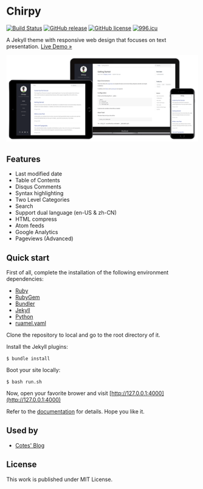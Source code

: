 # Chirpy

[![Build Status](https://travis-ci.org/cotes2020/chirpy.svg?branch=master)](https://travis-ci.org/cotes2020/chirpy)
[![GitHub release](https://img.shields.io/github/release/cotes2020/chirpy.svg)](https://github.com/cotes2020/chirpy/releases)
[![GitHub license](https://img.shields.io/github/license/cotes2020/chirpy.svg)](https://github.com/cotes2020/chirpy/blob/master/LICENSE)
[![996.icu](https://img.shields.io/badge/link-996.icu-red.svg)](https://996.icu)

A Jekyll theme with responsive web design that focuses on text presentation. [Live Demo »](https://chirpy.cotes.info)

![devices-mockup](assets/img/sample/devices-mockup.png)

## Features

* Last modified date
* Table of Contents
* Disqus Comments
* Syntax highlighting
* Two Level Categories
* Search
* Support dual language (en-US & zh-CN)
* HTML compress
* Atom feeds
* Google Analytics
* Pageviews (Advanced)

## Quick start

First of all, complete the installation of the following environment dependencies:

- [Ruby](https://www.ruby-lang.org/en/downloads/)
- [RubyGem](https://rubygems.org/pages/download)
- [Bundler](https://bundler.io/)
- [Jekyll](https://jekyllrb.com/)
- [Python](https://www.python.org/downloads/) 
- [ruamel.yaml](https://pypi.org/project/ruamel.yaml/)

Clone the repository to local and go to the root directory of it.

Install the Jekyll plugins:

```
$ bundle install
```

Boot your site locally:

```
$ bash run.sh
```

Now, open your favorite brower and visit [http://127.0.0.1:4000](http://127.0.0.1:4000)

Refer to the [documentation](https://chirpy.cotes.info/posts/getting-started/) for details. Hope you like it.

## Used by

* [Cotes' Blog](https://blog.cotes.info)

## License

This work is published under MIT License.
